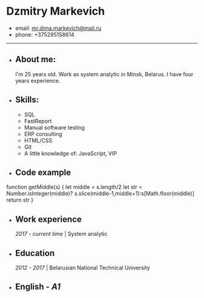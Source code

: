 # Dzmitry Markevich

- email: mr.dima.markevich@mail.ru
- phone: +375295158614

---

- ## About me:

  I'm 25 years old. Work as system analytic in Minsk, Belarus. I have four years experience.

- ## Skills:
  - SQL
  - FastReport
  - Manual software testing
  - ERP consulting
  - HTML/CSS
  - Git
  - A little knowledge of: JavaScript, VIP
- ## Code example

function getMiddle(s)
{
let middle = s.length/2
let str = Number.isInteger(middle)? s.slice(middle-1,middle+1):s[Math.floor(middle)]
return str
}

- ## Work experience
  _2017 - current time_ | System analytic
- ## Education

  _2012 - 2017_ | Belarusian National Technical University

- ## English - _A1_
